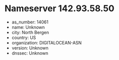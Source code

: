# Nameserver 142.93.58.50

* as_number: 14061
* name: Unknown
* city: North Bergen
* country: US
* organization: DIGITALOCEAN-ASN
* version: Unknown
* dnssec: Unknown
